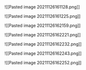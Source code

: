 ![[Pasted image 20211126161128.png]]

![[Pasted image 20211126161225.png]]

![[Pasted image 20211126162159.png]]

![[Pasted image 20211126162221.png]]

![[Pasted image 20211126162232.png]]

![[Pasted image 20211126162243.png]]

![[Pasted image 20211126162252.png]]